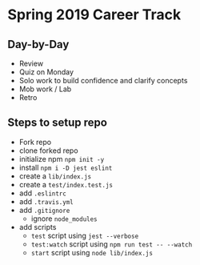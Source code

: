 # Spring 2019 Career Track

## Day-by-Day

* Review
* Quiz on Monday
* Solo work to build confidence and clarify concepts
* Mob work / Lab
* Retro

## Steps to setup repo

* Fork repo
* clone forked repo
* initialize npm `npm init -y`
* install `npm i -D jest eslint`
* create a `lib/index.js`
* create a `test/index.test.js`
* add `.eslintrc`
* add `.travis.yml`
* add `.gitignore`
  * ignore `node_modules`
* add scripts
  * `test` script using `jest --verbose`
  * `test:watch` script using `npm run test -- --watch`
  * `start` script using `node lib/index.js`
